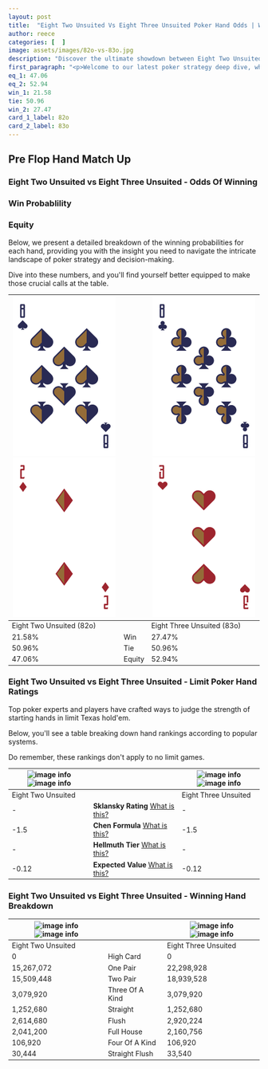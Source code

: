 ```yaml
---
layout: post
title:  "Eight Two Unsuited Vs Eight Three Unsuited Poker Hand Odds | Which Is The Better Hand In Poker? A Complete Guide"
author: reece
categories: [  ]
image: assets/images/82o-vs-83o.jpg
description: "Discover the ultimate showdown between Eight Two Unsuited and Eight Three Unsuited in poker! Uncover the odds, strategies, and scenarios where one hand triumphs over the other. Get ready to up your poker game with this thrilling analysis."
first_paragraph: "<p>Welcome to our latest poker strategy deep dive, where we're pitting two distinct hands against each other in a high-stakes showdown: Eight Two Unsuited vs Eight Three Unsuited.</p><p>In the dynamic world of poker, every decision counts, and knowing which hand holds the upper hand is key to your success at the table.</p><p>In this article, we'll dissect these two hands, explore the scenarios where one dominates the other, and equip you with the knowledge to make strategic choices that can tip the odds in your favor.</p><p>Get ready to unravel the intriguing dynamics of these poker hands and elevate your game to new heights.</p>"
eq_1: 47.06
eq_2: 52.94
win_1: 21.58
tie: 50.96
win_2: 27.47
card_1_label: 82o
card_2_label: 83o
---
```




[comment]: # (sp0)

## Pre Flop Hand Match Up

<div class="table hand-ratings" markdown="1"> 



### Eight Two Unsuited vs Eight Three Unsuited - Odds Of Winning


  
<div class="row graphs"> 
<div class="col-lg-6">
    <h3>Win Probablility</h3>
    <canvas id="WinChart"></canvas>
</div>
<div class="col-lg-6">
    <h3>Equity</h3>
    <canvas id="EquityChart"></canvas>
</div>
</div>

  Below, we present a detailed breakdown of the winning probabilities for each hand, providing you with the insight you need to navigate the intricate landscape of poker strategy and decision-making. 

Dive into these numbers, and you'll find yourself better equipped to make those crucial calls at the table.


    
| ![image info](assets/images/hand1/8.png) ![image info](assets/images/hand1/2o.png) |  | ![image info](assets/images/hand2/8.png) ![image info](assets/images/hand2/3o.png) |
| -------- | -------- | -------- |
| Eight Two Unsuited (82o) |  | Eight Three Unsuited (83o) |
| 21.58% | Win | 27.47% |
| 50.96% | Tie | 50.96% |
| 47.06% | Equity | 52.94% |




[comment]: # (sp1)



### Eight Two Unsuited vs Eight Three Unsuited - Limit Poker Hand Ratings

Top poker experts and players have crafted ways to judge the strength of starting hands in limit Texas hold'em. 

Below, you'll see a table breaking down hand rankings according to popular systems. 

Do remember, these rankings don't apply to no limit games.


    
| ![image info](https://www.riverpairs.com/assets/images/hand1/8.png) ![image info](https://www.riverpairs.com/assets/images/hand1/2o.png) |  | ![image info](https://www.riverpairs.com/assets/images/hand2/8.png) ![image info](https://www.riverpairs.com/assets/images/hand2/3o.png) |
| -------- | -------- | -------- |
| Eight Two Unsuited |  | Eight Three Unsuited |
| - | **Sklansky Rating** [What is this?](/sklansky-rating-explained) | - |
| -1.5 | **Chen Formula** [What is this?](/chen-formula-explained) | -1.5 |
| - | **Hellmuth Tier** [What is this?](/Hellmuth-tier-explained) | - |
| -0.12 | **Expected Value** [What is this?](/expected-value-explained) | -0.12 |




[comment]: # (sp2)



### Eight Two Unsuited vs Eight Three Unsuited - Winning Hand Breakdown


    
| ![image info](https://www.riverpairs.com/assets/images/hand1/8.png) ![image info](https://www.riverpairs.com/assets/images/hand1/2o.png) |  | ![image info](https://www.riverpairs.com/assets/images/hand2/8.png) ![image info](https://www.riverpairs.com/assets/images/hand2/3o.png) |
| -------- | -------- | -------- |
| Eight Two Unsuited |  | Eight Three Unsuited |
| 0 | High Card | 0 |
| 15,267,072 | One Pair | 22,298,928 |
| 15,509,448 | Two Pair | 18,939,528 |
| 3,079,920 | Three Of A Kind | 3,079,920 |
| 1,252,680 | Straight | 1,252,680 |
| 2,614,680 | Flush | 2,920,224 |
| 2,041,200 | Full House | 2,160,756 |
| 106,920 | Four Of A Kind | 106,920 |
| 30,444 | Straight Flush | 33,540 |




[comment]: # (sp3)



</div>

[comment]: # (sp4)



[comment]: # (sp5)

